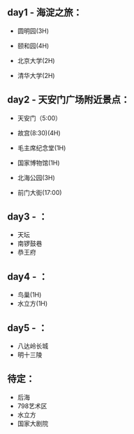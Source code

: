 ## day1 - 海淀之旅：
- 圆明园(3H)
- 颐和园(4H)

- 北京大学(2H)
- 清华大学(2H)


## day2 - 天安门广场附近景点：
- 天安门（5:00）
- 故宫(8:30)(4H)

- 毛主席纪念堂(1H)
- 国家博物馆(1H)
- 北海公园(3H)
- 前门大街(17:00)


## day3 - ：
- 天坛
- 南锣鼓巷
- 恭王府


## day4 - ：
- 鸟巢(1H)
- 水立方(1H)

## day5 - ：
- 八达岭长城
- 明十三陵



## 待定：
- 后海
- 798艺术区
- 水立方
- 国家大剧院
